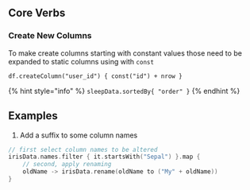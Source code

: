 
## Core Verbs

### Create New Columns

To make create columns starting with constant values those need to be expanded to static columns using with `const`
```
df.createColumn("user_id") { const("id") + nrow }

```






{% hint style="info" %}
 `sleepData.sortedBy{ "order" }`
{% endhint %}




## Examples

1. Add a suffix to some column names
```kotlin
// first select column names to be altered
irisData.names.filter { it.startsWith("Sepal") }.map {
    // second, apply renaming
    oldName -> irisData.rename(oldName to ("My" + oldName)) 
}
```
